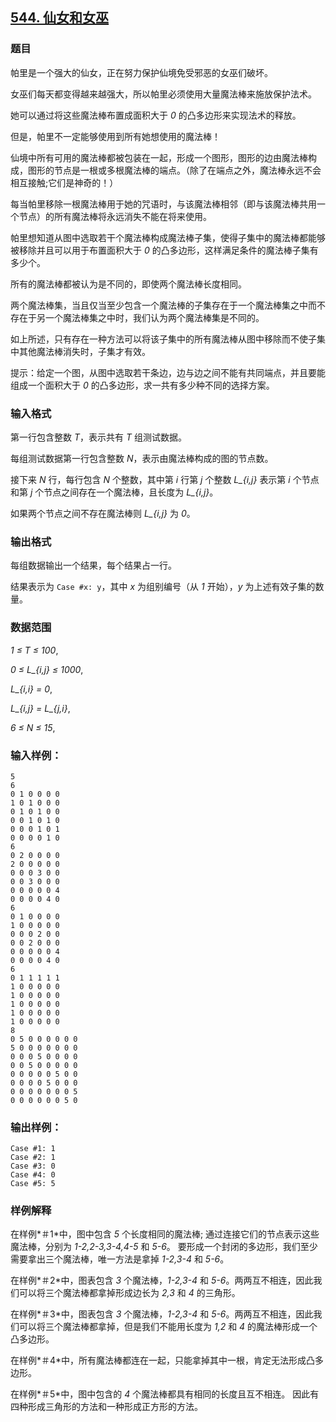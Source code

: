 ## [544. 仙女和女巫](https://www.acwing.com/problem/content/546/)

### 题目

帕里是一个强大的仙女，正在努力保护仙境免受邪恶的女巫们破坏。

女巫们每天都变得越来越强大，所以帕里必须使用大量魔法棒来施放保护法术。

她可以通过将这些魔法棒布置成面积大于 *0* 的凸多边形来实现法术的释放。

但是，帕里不一定能够使用到所有她想使用的魔法棒！

仙境中所有可用的魔法棒都被包装在一起，形成一个图形，图形的边由魔法棒构成，图形的节点是一根或多根魔法棒的端点。（除了在端点之外，魔法棒永远不会相互接触;它们是神奇的！）

每当帕里移除一根魔法棒用于她的咒语时，与该魔法棒相邻（即与该魔法棒共用一个节点）的所有魔法棒将永远消失不能在将来使用。

帕里想知道从图中选取若干个魔法棒构成魔法棒子集，使得子集中的魔法棒都能够被移除并且可以用于布置面积大于 *0* 的凸多边形，这样满足条件的魔法棒子集有多少个。

所有的魔法棒都被认为是不同的，即使两个魔法棒长度相同。

两个魔法棒集，当且仅当至少包含一个魔法棒的子集存在于一个魔法棒集之中而不存在于另一个魔法棒集之中时，我们认为两个魔法棒集是不同的。

如上所述，只有存在一种方法可以将该子集中的所有魔法棒从图中移除而不使子集中其他魔法棒消失时，子集才有效。

提示：给定一个图，从图中选取若干条边，边与边之间不能有共同端点，并且要能组成一个面积大于 *0* 的凸多边形，求一共有多少种不同的选择方案。

### 输入格式

第一行包含整数 *T*，表示共有 *T* 组测试数据。

每组测试数据第一行包含整数 *N*，表示由魔法棒构成的图的节点数。

接下来 *N* 行，每行包含 *N* 个整数，其中第 *i* 行第 *j* 个整数 *L_{i,j}* 表示第 *i* 个节点和第 *j* 个节点之间存在一个魔法棒，且长度为 *L_{i,j}*。

如果两个节点之间不存在魔法棒则 *L_{i,j}* 为 *0*。

### 输出格式

每组数据输出一个结果，每个结果占一行。

结果表示为 `Case #x: y`，其中 *x* 为组别编号（从 *1* 开始），*y* 为上述有效子集的数量。

### 数据范围

*1 ≤ T ≤ 100*,

*0 ≤ L_{i,j} ≤ 1000*,

*L_{i,i} = 0*,

*L_{i,j} = L_{j,i}*,

*6 ≤ N ≤ 15*,

### 输入样例：

```
5
6
0 1 0 0 0 0
1 0 1 0 0 0
0 1 0 1 0 0
0 0 1 0 1 0
0 0 0 1 0 1
0 0 0 0 1 0
6
0 2 0 0 0 0
2 0 0 0 0 0
0 0 0 3 0 0
0 0 3 0 0 0
0 0 0 0 0 4
0 0 0 0 4 0
6
0 1 0 0 0 0
1 0 0 0 0 0
0 0 0 2 0 0
0 0 2 0 0 0
0 0 0 0 0 4
0 0 0 0 4 0
6
0 1 1 1 1 1
1 0 0 0 0 0
1 0 0 0 0 0
1 0 0 0 0 0
1 0 0 0 0 0
1 0 0 0 0 0
8
0 5 0 0 0 0 0 0
5 0 0 0 0 0 0 0
0 0 0 5 0 0 0 0
0 0 5 0 0 0 0 0
0 0 0 0 0 5 0 0
0 0 0 0 5 0 0 0
0 0 0 0 0 0 0 5
0 0 0 0 0 0 5 0
```

### 输出样例：

```
Case #1: 1
Case #2: 1
Case #3: 0
Case #4: 0
Case #5: 5
```

### 样例解释

在样例*＃1*中，图中包含 *5* 个长度相同的魔法棒; 通过连接它们的节点表示这些魔法棒，分别为 *1-2,2-3,3-4,4-5* 和 *5-6*。 要形成一个封闭的多边形，我们至少需要拿出三个魔法棒，唯一方法是拿掉 *1-2,3-4* 和 *5-6*。

在样例*＃2*中，图表包含 *3* 个魔法棒，*1-2,3-4* 和 *5-6*。两两互不相连，因此我们可以将三个魔法棒都拿掉形成边长为 *2,3* 和 *4* 的三角形。

在样例*＃3*中，图表包含 *3* 个魔法棒，*1-2,3-4* 和 *5-6*。两两互不相连，因此我们可以将三个魔法棒都拿掉，但是我们不能用长度为 *1,2* 和 *4* 的魔法棒形成一个凸多边形。

在样例*＃4*中，所有魔法棒都连在一起，只能拿掉其中一根，肯定无法形成凸多边形。

在样例*＃5*中，图中包含的 *4* 个魔法棒都具有相同的长度且互不相连。 因此有四种形成三角形的方法和一种形成正方形的方法。

